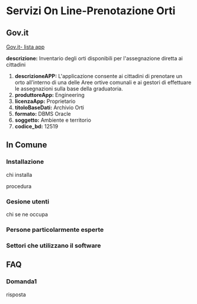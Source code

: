 # Servizi On Line-Prenotazione Orti

## Gov.it

[Gov.it- lista app](http://basidati.agid.gov.it/catalogo/amm?code=c_a944)

**descrizione:** Inventario degli orti disponibili per l'assegnazione diretta ai cittadini

1. **descrizioneAPP:** L'applicazione consente ai cittadini di prenotare un orto all’interno di una delle Aree ortive comunali e ai gestori di effettuare le assegnazioni sulla base della graduatoria.
2. **produttoreApp:** Engineering
3. **licenzaApp:** Proprietario
4. **titoloBaseDati:** Archivio Orti
5. **formato:** DBMS Oracle
6. **soggetto:** Ambiente e territorio
7. **codice_bd:** 12519

## In Comune

### Installazione

chi installa

procedura

### Gesione utenti

chi se ne occupa

### Persone particolarmente esperte

### Settori che utilizzano il software

## FAQ

### Domanda1

risposta
